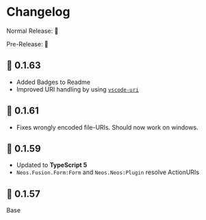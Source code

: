 # Changelog

Normal Release: 🚀

Pre-Release: 🧪

## 🧪 0.1.63

- Added Badges to Readme
- Improved URI handling by using [`vscode-uri`](https://www.npmjs.com/package/vscode-uri)

## 🧪 0.1.61

- Fixes wrongly encoded file-URIs. Should now work on windows.

## 🧪 0.1.59

- Updated to **TypeScript 5**
- `Neos.Fusion.Form:Form` and `Neos.Neos:Plugin` resolve ActionURIs

## 🧪 0.1.57

Base
